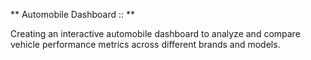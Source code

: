 ** Automobile Dashboard :: **
   
Creating an interactive automobile dashboard to analyze and compare vehicle performance metrics across different brands and models.

